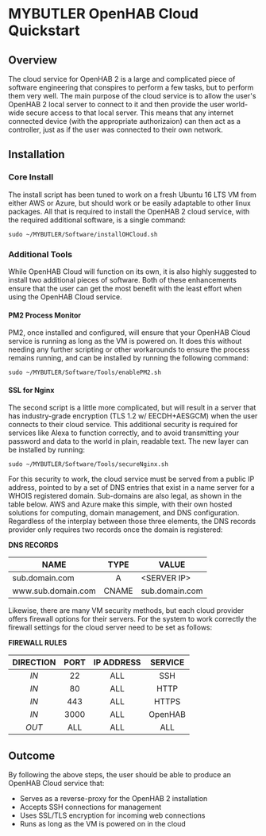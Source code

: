 # MYBUTLER OpenHAB Cloud Quickstart

## Overview
The cloud service for OpenHAB 2 is a large and complicated piece of software engineering that conspires to perform a few tasks, but to perform them very well. The main purpose of the cloud service is to allow the user's OpenHAB 2 local server to connect to it and then provide the user world-wide secure access to that local server. This means that any internet connected device (with the appropriate authorizaion) can then act as a controller, just as if the user was connected to their own network.

## Installation
### Core Install
The install script has been tuned to work on a fresh Ubuntu 16 LTS VM from either AWS or Azure, but should work or be easily adaptable to other linux packages. All that is required to install the OpenHAB 2 cloud service, with the required additional software, is a single command:
````
sudo ~/MYBUTLER/Software/installOHCloud.sh
````
### Additional Tools
While OpenHAB Cloud will function on its own, it is also highly suggested to install two additional pieces of software. Both of these enhancements ensure that the user can get the most benefit with the least effort when using the OpenHAB Cloud service.
#### PM2 Process Monitor
PM2, once installed and configured, will ensure that your OpenHAB Cloud service is running as long as the VM is powered on. It does this without needing any further scripting or other workarounds to ensure the process remains running, and can be installed by running the following command:
````
sudo ~/MYBUTLER/Software/Tools/enablePM2.sh
````
#### SSL for Nginx
The second script is a little more complicated, but will result in a server that has industry-grade encryption (TLS 1.2 w/ EECDH+AESGCM) when the user connects to their cloud service. This additional security is required for services like Alexa to function correctly, and to avoid transmitting your password and data to the world in plain, readable text. The new layer can be installed by running:
````
sudo ~/MYBUTLER/Software/Tools/secureNginx.sh
````
For this security to work, the cloud service must be served from a public IP address, pointed to by a set of DNS entries that exist in a name server for a WHOIS registered domain. Sub-domains are also legal, as shown in the table below. AWS and Azure make this simple, with their own hosted solutions for computing, domain management, and DNS configuration. Regardless of the interplay between those three elements, the DNS records provider only requires two records once the domain is registered:

__DNS RECORDS__

| __NAME__ | __TYPE__ | __VALUE__ |
| --- | :---: | --- |
| sub.domain.com | A | \<SERVER IP\> |
| www<i></i>.sub.domain.com | CNAME | sub.domain.com |

Likewise, there are many VM security methods, but each cloud provider offers firewall options for their servers. For the system to work correctly the firewall settings for the cloud server need to be set as follows:

__FIREWALL RULES__

| __DIRECTION__ | __PORT__ | __IP ADDRESS__ | __SERVICE__ |
| :---: | :---: | :---: | :---: |
| _IN_ | 22 | ALL | SSH |
| _IN_ | 80 | ALL | HTTP |
| _IN_ | 443 | ALL | HTTPS |
| _IN_ | 3000 | ALL | OpenHAB |
| _OUT_ | ALL | ALL | ALL |

## Outcome
By following the above steps, the user should be able to produce an OpenHAB Cloud service that:
- Serves as a reverse-proxy for the OpenHAB 2 installation
- Accepts SSH connections for management
- Uses SSL/TLS encryption for incoming web connections
- Runs as long as the VM is powered on in the cloud